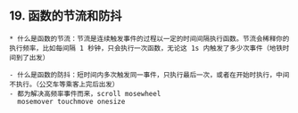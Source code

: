 ## 19. 函数的节流和防抖

    * 什么是函数的节流：节流是连续触发事件的过程以一定的时间间隔执行函数。节流会稀释你的执行频率，比如每间隔 1 秒钟，只会执行一次函数，无论这 1s 内触发了多少次事件（地铁时间到了出发）

    - 什么是函数的防抖：短时间内多次触发同一事件，只执行最后一次，或者在开始时执行，中间不执行。（公交车等乘客上完后出发）
    - 都为解决高频率事件而来，scroll mosewheel
      mosemover touchmove onesize
